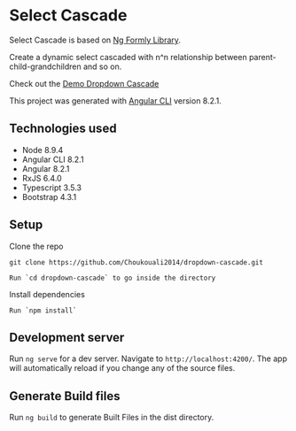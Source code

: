 # Select Cascade

Select Cascade is based on [Ng Formly Library](https://ngx-formly.github.io/ngx-formly/).

Create a dynamic select cascaded with n^n relationship between parent-child-grandchildren and so on.

Check out the [Demo Dropdown Cascade](https://dropdown-cascade.herokuapp.com/)

This project was generated with [Angular CLI](https://github.com/angular/angular-cli) version 8.2.1.

## Technologies used
* Node 8.9.4
* Angular CLI 8.2.1
* Angular 8.2.1
* RxJS 6.4.0
* Typescript 3.5.3
* Bootstrap 4.3.1

## Setup

Clone the repo
```
git clone https://github.com/Choukouali2014/dropdown-cascade.git

Run `cd dropdown-cascade` to go inside the directory
```
Install dependencies
```
Run `npm install`

```

## Development server
Run `ng serve` for a dev server. Navigate to `http://localhost:4200/`. The app will automatically reload if you change any of the source files.

## Generate Build files
Run `ng build` to generate Built Files in the dist directory. 
